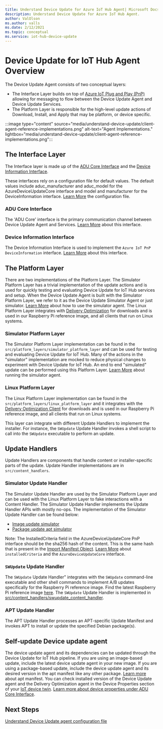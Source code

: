 ```yaml
---
title: Understand Device Update for Azure IoT Hub Agent| Microsoft Docs
description: Understand Device Update for Azure IoT Hub Agent.
author: ValOlson
ms.author: valls
ms.date: 2/12/2021
ms.topic: conceptual
ms.service: iot-hub-device-update
---
```


# Device Update for IoT Hub Agent Overview

The Device Update Agent consists of two conceptual layers:

* The Interface Layer builds on top of [Azure IoT Plug and Play
(PnP)](https://docs.microsoft.com/azure/iot-pnp/overview-iot-plug-and-play)
allowing for messaging to flow between the Device Update Agent and Device Update Services.
* The Platform Layer is responsible for the high-level update actions of Download, Install, and Apply that may be platform, or device specific.

:::image type="content" source="media/understand-device-update/client-agent-reference-implementations.png" alt-text="Agent Implementations." lightbox="media/understand-device-update/client-agent-reference-implementations.png":::

## The Interface Layer

The Interface layer is made up of the [ADU Core Interface](https://github.com/Azure/iot-hub-device-update/tree/main/src/agent/adu_core_interface) and the [Device Information Interface](https://github.com/Azure/iot-hub-device-update/tree/main/src/agent/device_info_interface).

These interfaces rely on a configuration file for default values. The default values include aduc_manufacturer and aduc_model for the AzureDeviceUpdateCore interface and model and manufacturer for the DeviceInformation interface. [Learn More](device-update-configuration-file.md) the configuration file.

### ADU Core Interface

The 'ADU Core' interface is the primary communication channel between Device Update Agent and Services. [Learn More](device-update-plug-and-play.md#adu-core-interface) about this interface.

### Device Information Interface

The Device Information Interface is used to implement the `Azure IoT PnP DeviceInformation` interface. [Learn More](device-update-plug-and-play.md#device-information-interface) about this interface.

## The Platform Layer

There are two implementations of the Platform Layer. The Simulator Platform
Layer has a trivial implementation of the update actions and is used for quickly
testing and evaluating Device Update for IoT Hub services and setup. When the Device Update Agent is built with
the Simulator Platform Layer, we refer to it as the Device Update Simulator Agent or just
simulator. [Learn More](https://github.com/Azure/iot-hub-device-update/blob/main/docs/agent-reference/how-to-run-agent.md) about how to use the simulator
agent. The Linux Platform Layer integrates with [Delivery Optimization](https://github.com/microsoft/do-client) for
downloads and is used in our Raspberry Pi reference image, and all clients that run on Linux systems.

### Simulator Platform Layer

The Simulator Platform Layer implementation can be found in the
`src/platform_layers/simulator_platform_layer` and can be used for
testing and evaluating Device Update for IoT Hub.  Many of the actions in the
"simulator" implementation are mocked to reduce physical changes to experiment with Device Update for IoT Hub.  An end to end
"simulated" update can be performed using this Platform Layer. [Learn
More](https://github.com/Azure/iot-hub-device-update/blob/main/docs/agent-reference/how-to-run-agent.md) about running the simulator agent.

### Linux Platform Layer

The Linux Platform Layer implementation can be found in the
`src/platform_layers/linux_platform_layer` and it integrates with the [Delivery Optimization Client](https://github.com/microsoft/do-client/releases) for downloads and is used in our Raspberry Pi reference image, and all clients that run on Linux systems.

This layer can integrate with different Update Handlers to implement the
installer. For
instance, the `SWUpdate` Update Handler invokes a shell script to call into the
`SWUpdate` executable to perform an update.

## Update Handlers

Update Handlers are components that handle content or installer-specific parts
of the update. Update Handler implementations are in `src/content_handlers`.

### Simulator Update Handler

The Simulator Update Handler are used by the Simulator Platform Layer and can
be used with the Linux Platform Layer to fake interactions with a Content
Handler. The Simulator Update Handler implements the Update Handler APIs with
mostly no-ops. The implementation of the Simulator Update Handler can be found below:
* [Image update simulator](https://github.com/Azure/iot-hub-device-update/blob/main/src/content_handlers/swupdate_handler/inc/aduc/swupdate_simulator_handler.hpp)
* [Package update apt simulator](https://github.com/Azure/iot-hub-device-update/blob/main/src/content_handlers/apt_handler/inc/aduc/apt_simulator_handler.hpp)

Note: The InstalledCriteria field in
the AzureDeviceUpdateCore PnP interface should be the sha256 hash of the
content. This is the same hash that is present in the [Import Manifest
Object](import-update.md#create-device-update-import-manifest). [Learn
More](device-update-plug-and-play.md) about `installedCriteria` and the `AzureDeviceUpdateCore` interface.

### `SWUpdate` Update Handler

The `SWUpdate` Update Handler" integrates with the `SWUpdate` command-line
executable and other shell commands to implement A/B updates specifically for
the Raspberry Pi reference image. Find the latest Raspberry Pi reference image [here](https://github.com/Azure/iot-hub-device-update/releases). The `SWUpdate` Update Handler is implemented in [src/content_handlers/swupdate_content_handler](https://github.com/Azure/iot-hub-device-update/tree/main/src/content_handlers/swupdate_handler).

### APT Update Handler

The APT Update Handler processes an APT-specific Update Manifest and invokes APT to
install or update the specified Debian package(s).

## Self-update Device update agent

The device update agent and its dependencies can be updated through the Device Update for IoT Hub pipeline. If you are using an image-based update, include the latest device update agent in your new image. If you are using a package-based update, include the device update agent and its desired version in the apt manifest like any other package. [Learn more](device-update-apt-manifest.md) about apt manifest. You can check installed version of the Device Update agent and the Delivery Optimization agent in the Device Properties section of your [IoT device twin](https://docs.microsoft.com/en-us/azure/iot-hub/iot-hub-devguide-device-twins). [Learn more about device properties under ADU Core Interface](device-update-plug-and-play.md#device-properties).


## Next Steps
[Understand Device Update agent configuration file](device-update-configuration-file.md)
